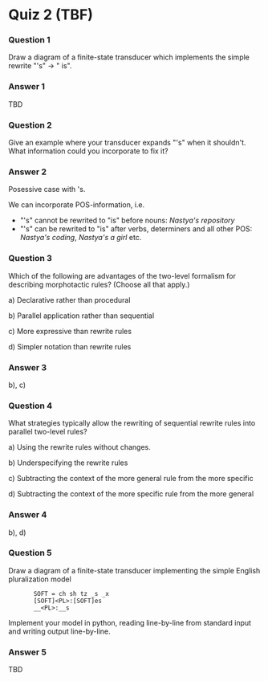 # Quiz 2 (TBF)

### Question 1

Draw a diagram of a finite-state transducer which implements the simple rewrite "'s" -> " is".

### Answer 1

TBD

### Question 2

Give an example where your transducer expands "'s" when it shouldn't. What information could you incorporate to fix it?

### Answer 2

Posessive case with 's.

We can incorporate POS-information, i.e.
* "'s" cannot be rewrited to "is" before nouns: *Nastya's repository*
* "'s" can be rewrited to "is" after verbs, determiners and all other POS: *Nastya's coding*, *Nastya's a girl* etc.

### Question 3

Which of the following are advantages of the two-level formalism for describing morphotactic rules? (Choose all that apply.)

a) Declarative rather than procedural

b) Parallel application rather than sequential

c) More expressive than rewrite rules

d) Simpler notation than rewrite rules

### Answer 3

b), c)

### Question 4

What strategies typically allow the rewriting of sequential rewrite rules into parallel two-level rules?

a) Using the rewrite rules without changes.

b) Underspecifying the rewrite rules

c) Subtracting the context of the more general rule from the more specific

d) Subtracting the context of the more specific rule from the more general

### Answer 4

b), d)

### Question 5

Draw a diagram of a finite-state transducer implementing the simple English pluralization model
```
       SOFT = ch sh tz _s _x
       [SOFT]<PL>:[SOFT]es 
       __<PL>:__s
```       
Implement your model in python, reading line-by-line from standard input and writing output line-by-line.

### Answer 5

TBD

